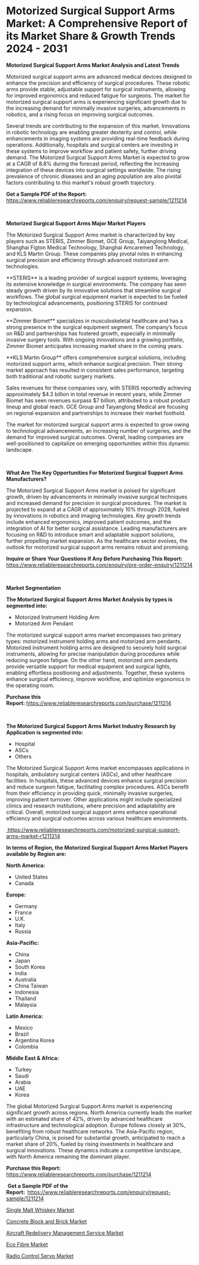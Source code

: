 <p><h1>Motorized Surgical Support Arms Market: A Comprehensive Report of its Market Share & Growth Trends 2024 - 2031</h1></p><p><strong>Motorized Surgical Support Arms Market Analysis and Latest Trends</strong></p>
<p><p>Motorized surgical support arms are advanced medical devices designed to enhance the precision and efficiency of surgical procedures. These robotic arms provide stable, adjustable support for surgical instruments, allowing for improved ergonomics and reduced fatigue for surgeons. The market for motorized surgical support arms is experiencing significant growth due to the increasing demand for minimally invasive surgeries, advancements in robotics, and a rising focus on improving surgical outcomes.</p><p>Several trends are contributing to the expansion of this market. Innovations in robotic technology are enabling greater dexterity and control, while enhancements in imaging systems are providing real-time feedback during operations. Additionally, hospitals and surgical centers are investing in these systems to improve workflow and patient safety, further driving demand. The Motorized Surgical Support Arms Market is expected to grow at a CAGR of 8.8% during the forecast period, reflecting the increasing integration of these devices into surgical settings worldwide. The rising prevalence of chronic diseases and an aging population are also pivotal factors contributing to this market's robust growth trajectory.</p></p>
<p><strong>Get a Sample PDF of the Report:&nbsp;</strong> <a href="https://www.reliableresearchreports.com/enquiry/request-sample/1211214?utm_campaign=24&utm_medium=2&utm_source=Github&utm_content=ia&utm_term=05102024&utm_id=motorized-surgical-support-arms">https://www.reliableresearchreports.com/enquiry/request-sample/1211214</a></p>
<p>&nbsp;</p>
<p><strong>Motorized Surgical Support Arms Major Market Players</strong></p>
<p><p>The Motorized Surgical Support Arms market is characterized by key players such as STERIS, Zimmer Biomet, GCE Group, Taiyanglong Medical, Shanghai Figton Medical Technology, Shanghai Amcaremed Technology, and KLS Martin Group. These companies play pivotal roles in enhancing surgical precision and efficiency through advanced motorized arm technologies.</p><p>**STERIS** is a leading provider of surgical support systems, leveraging its extensive knowledge in surgical environments. The company has seen steady growth driven by its innovative solutions that streamline surgical workflows. The global surgical equipment market is expected to be fueled by technological advancements, positioning STERIS for continued expansion.</p><p>**Zimmer Biomet** specializes in musculoskeletal healthcare and has a strong presence in the surgical equipment segment. The company’s focus on R&D and partnerships has fostered growth, especially in minimally invasive surgery tools. With ongoing innovations and a growing portfolio, Zimmer Biomet anticipates increasing market share in the coming years.</p><p>**KLS Martin Group** offers comprehensive surgical solutions, including motorized support arms, which enhance surgical precision. Their strong market approach has resulted in consistent sales performance, targeting both traditional and robotic surgery markets.</p><p>Sales revenues for these companies vary, with STERIS reportedly achieving approximately $4.3 billion in total revenue in recent years, while Zimmer Biomet has seen revenues surpass $7 billion, attributed to a robust product lineup and global reach. GCE Group and Taiyanglong Medical are focusing on regional expansion and partnerships to increase their market foothold.</p><p>The market for motorized surgical support arms is expected to grow owing to technological advancements, an increasing number of surgeries, and the demand for improved surgical outcomes. Overall, leading companies are well-positioned to capitalize on emerging opportunities within this dynamic landscape.</p></p>
<p>&nbsp;</p>
<p><strong>What Are The Key Opportunities For Motorized Surgical Support Arms Manufacturers?</strong></p>
<p><p>The Motorized Surgical Support Arms market is poised for significant growth, driven by advancements in minimally invasive surgical techniques and increased demand for precision in surgical procedures. The market is projected to expand at a CAGR of approximately 10% through 2028, fueled by innovations in robotics and imaging technologies. Key growth trends include enhanced ergonomics, improved patient outcomes, and the integration of AI for better surgical assistance. Leading manufacturers are focusing on R&D to introduce smart and adaptable support solutions, further propelling market expansion. As the healthcare sector evolves, the outlook for motorized surgical support arms remains robust and promising.</p></p>
<p><strong>Inquire or Share Your Questions If Any Before Purchasing This Report:</strong> <a href="https://www.reliableresearchreports.com/enquiry/pre-order-enquiry/1211214?utm_campaign=24&utm_medium=2&utm_source=Github&utm_content=ia&utm_term=05102024&utm_id=motorized-surgical-support-arms">https://www.reliableresearchreports.com/enquiry/pre-order-enquiry/1211214</a></p>
<p>&nbsp;</p>
<p><strong>Market Segmentation</strong></p>
<p><strong>The Motorized Surgical Support Arms Market Analysis by types is segmented into:</strong></p>
<p><ul><li>Motorized Instrument Holding Arm</li><li>Motorized Arm Pendant</li></ul></p>
<p><p>The motorized surgical support arms market encompasses two primary types: motorized instrument holding arms and motorized arm pendants. Motorized instrument holding arms are designed to securely hold surgical instruments, allowing for precise manipulation during procedures while reducing surgeon fatigue. On the other hand, motorized arm pendants provide versatile support for medical equipment and surgical lights, enabling effortless positioning and adjustments. Together, these systems enhance surgical efficiency, improve workflow, and optimize ergonomics in the operating room.</p></p>
<p><strong>Purchase this Report:&nbsp;</strong><a href="https://www.reliableresearchreports.com/purchase/1211214?utm_campaign=24&utm_medium=2&utm_source=Github&utm_content=ia&utm_term=05102024&utm_id=motorized-surgical-support-arms">https://www.reliableresearchreports.com/purchase/1211214</a></p>
<p>&nbsp;</p>
<p><strong>The Motorized Surgical Support Arms Market Industry Research by Application is segmented into:</strong></p>
<p><ul><li>Hospital</li><li>ASCs</li><li>Others</li></ul></p>
<p><p>The Motorized Surgical Support Arms market encompasses applications in hospitals, ambulatory surgical centers (ASCs), and other healthcare facilities. In hospitals, these advanced devices enhance surgical precision and reduce surgeon fatigue, facilitating complex procedures. ASCs benefit from their efficiency in providing quick, minimally invasive surgeries, improving patient turnover. Other applications might include specialized clinics and research institutions, where precision and adaptability are critical. Overall, motorized surgical support arms enhance operational efficiency and surgical outcomes across various healthcare environments.</p></p>
<p><a href="https://www.reliableresearchreports.com/motorized-surgical-support-arms-market-r1211214?utm_campaign=24&utm_medium=2&utm_source=Github&utm_content=ia&utm_term=05102024&utm_id=motorized-surgical-support-arms">&nbsp;https://www.reliableresearchreports.com/motorized-surgical-support-arms-market-r1211214</a></p>
<p><strong>In terms of Region, the Motorized Surgical Support Arms Market Players available by Region are:</strong></p>
<p>
    <p> <strong> North America: </strong>
        <ul>
            <li>United States</li>
            <li>Canada</li>
        </ul>
        </p> 
    <p> <strong> Europe: </strong>
        <ul>
            <li>Germany</li>
            <li>France</li>
            <li>U.K.</li>
            <li>Italy</li>
            <li>Russia</li>
        </ul>
        </p> 
    <p> <strong> Asia-Pacific: </strong>
        <ul>
            <li>China</li>
            <li>Japan</li>
            <li>South Korea</li>
            <li>India</li>
            <li>Australia</li>
            <li>China Taiwan</li>
            <li>Indonesia</li>
            <li>Thailand</li>
            <li>Malaysia</li>
        </ul>
        </p> 
    <p> <strong> Latin America: </strong>
        <ul>
            <li>Mexico</li>
            <li>Brazil</li>
            <li>Argentina Korea</li>
            <li>Colombia</li>
        </ul>
        </p> 
    <p> <strong> Middle East & Africa: </strong>
        <ul>
            <li>Turkey</li>
            <li>Saudi</li>
            <li>Arabia</li>
            <li>UAE</li>
            <li>Korea</li>
        </ul>
    </p>
    </p>
<p><p>The global Motorized Surgical Support Arms market is experiencing significant growth across regions. North America currently leads the market with an estimated share of 42%, driven by advanced healthcare infrastructure and technological adoption. Europe follows closely at 30%, benefiting from robust healthcare networks. The Asia-Pacific region, particularly China, is poised for substantial growth, anticipated to reach a market share of 20%, fueled by rising investments in healthcare and surgical innovations. These dynamics indicate a competitive landscape, with North America remaining the dominant player.</p></p>
<p><strong>Purchase this Report: </strong><a href="https://www.reliableresearchreports.com/purchase/1211214?utm_campaign=24&utm_medium=2&utm_source=Github&utm_content=ia&utm_term=05102024&utm_id=motorized-surgical-support-arms">https://www.reliableresearchreports.com/purchase/1211214</a></p>
<p>&nbsp;<strong>Get a Sample PDF of the Report:&nbsp;&nbsp;</strong><a href="https://www.reliableresearchreports.com/enquiry/request-sample/1211214?utm_campaign=24&utm_medium=2&utm_source=Github&utm_content=ia&utm_term=05102024&utm_id=motorized-surgical-support-arms">https://www.reliableresearchreports.com/enquiry/request-sample/1211214</a></p>
<p><strong></strong></p>
<p><p><a href="https://www.linkedin.com/pulse/future-ready-strategic-insights-global-single-malt-whiskey-market-s40ie?utm_campaign=24&utm_medium=2&utm_source=Github&utm_content=ia&utm_term=05102024&utm_id=motorized-surgical-support-arms">Single Malt Whiskey Market</a></p><p><a href="https://medium.com/@hsfcidemak/the-concrete-block-and-brick-market-refracting-market-trends-and-consumer-behaviors-2024-2031-86dd5ce42cf4?utm_campaign=24&utm_medium=2&utm_source=Github&utm_content=ia&utm_term=05102024&utm_id=motorized-surgical-support-arms">Concrete Block and Brick Market</a></p><p><a href="https://github.com/ShaheenRoz/Market-Research-Report-List-1/blob/main/aircraft-redelivery-management-service-market.md?utm_campaign=24&utm_medium=2&utm_source=Github&utm_content=ia&utm_term=05102024&utm_id=motorized-surgical-support-arms">Aircraft Redelivery Management Service Market</a></p><p><a href="https://medium.com/@hsfcidemak/global-eco-fibre-market-focus-on-application-end-use-industry-type-equipment-and-region-4c2c866d335e?utm_campaign=24&utm_medium=2&utm_source=Github&utm_content=ia&utm_term=05102024&utm_id=motorized-surgical-support-arms">Eco Fibre Market</a></p><p><a href="https://github.com/WILSONTANNISHA/Market-Research-Report-List-1/blob/main/radio-control-servo-market.md?utm_campaign=24&utm_medium=2&utm_source=Github&utm_content=ia&utm_term=05102024&utm_id=motorized-surgical-support-arms">Radio Control Servo Market</a></p></p>